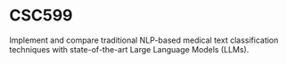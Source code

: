 # CSC599
Implement and compare traditional NLP-based medical text classification techniques with state-of-the-art Large Language Models (LLMs).
